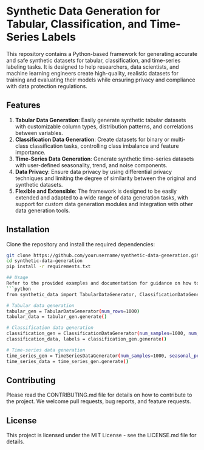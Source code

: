 # Synthetic Data Generation for Tabular, Classification, and Time-Series Labels

This repository contains a Python-based framework for generating accurate and safe synthetic datasets for tabular, classification, and time-series labeling tasks. It is designed to help researchers, data scientists, and machine learning engineers create high-quality, realistic datasets for training and evaluating their models while ensuring privacy and compliance with data protection regulations.

## Features

1. **Tabular Data Generation**: Easily generate synthetic tabular datasets with customizable column types, distribution patterns, and correlations between variables.
2. **Classification Data Generation**: Create datasets for binary or multi-class classification tasks, controlling class imbalance and feature importance.
3. **Time-Series Data Generation**: Generate synthetic time-series datasets with user-defined seasonality, trend, and noise components.
4. **Data Privacy**: Ensure data privacy by using differential privacy techniques and limiting the degree of similarity between the original and synthetic datasets.
5. **Flexible and Extensible**: The framework is designed to be easily extended and adapted to a wide range of data generation tasks, with support for custom data generation modules and integration with other data generation tools.

## Installation

Clone the repository and install the required dependencies:

```bash
git clone https://github.com/yourusername/synthetic-data-generation.git
cd synthetic-data-generation
pip install -r requirements.txt

## Usage
Refer to the provided examples and documentation for guidance on how to generate synthetic datasets for your specific use case.
```python
from synthetic_data import TabularDataGenerator, ClassificationDataGenerator, TimeSeriesDataGenerator

# Tabular data generation
tabular_gen = TabularDataGenerator(num_rows=1000)
tabular_data = tabular_gen.generate()

# Classification data generation
classification_gen = ClassificationDataGenerator(num_samples=1000, num_classes=3)
classification_data, labels = classification_gen.generate()

# Time-series data generation
time_series_gen = TimeSeriesDataGenerator(num_samples=1000, seasonal_period=12)
time_series_data = time_series_gen.generate()
```


## Contributing
Please read the CONTRIBUTING.md file for details on how to contribute to the project. We welcome pull requests, bug reports, and feature requests.

## License
This project is licensed under the MIT License - see the LICENSE.md file for details.
